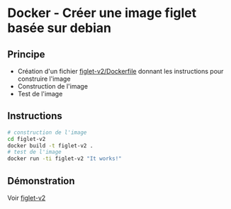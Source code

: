# Docker - Créer une image figlet basée sur debian

## Principe

* Création d'un fichier [figlet-v2/Dockerfile](figlet-v2/Dockerfile) donnant les instructions pour construire l'image
* Construction de l'image
* Test de l'image

## Instructions

```bash
# construction de l'image
cd figlet-v2
docker build -t figlet-v2 .
# test de l'image
docker run -ti figlet-v2 "It works!"
```

## Démonstration

Voir [figlet-v2](figlet-v2.svg?raw=1)

